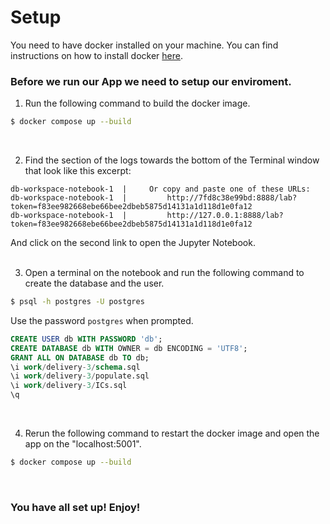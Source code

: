 # Setup

You need to have docker installed on your machine. You can find instructions on how to install docker [here](https://docs.docker.com/get-docker/).
<br>

### Before we run our App we need to setup our enviroment.


1. Run the following command to build the docker image.

```bash
$ docker compose up --build
```  
<br>

2. Find the section of the logs towards the bottom of the Terminal window that look like this excerpt:

```log
db-workspace-notebook-1  |     Or copy and paste one of these URLs:
db-workspace-notebook-1  |         http://7fd8c38e99bd:8888/lab?token=f83ee982668ebe66bee2dbeb5875d14131a1d118d1e0fa12
db-workspace-notebook-1  |         http://127.0.0.1:8888/lab?token=f83ee982668ebe66bee2dbeb5875d14131a1d118d1e0fa12
```

And click on the second link to open the Jupyter Notebook.  
<br>

3. Open a terminal on the notebook and run the following command to create the database and the user.

```bash
$ psql -h postgres -U postgres
```

Use the password `postgres` when prompted.

```sql
CREATE USER db WITH PASSWORD 'db';
CREATE DATABASE db WITH OWNER = db ENCODING = 'UTF8';
GRANT ALL ON DATABASE db TO db;
\i work/delivery-3/schema.sql
\i work/delivery-3/populate.sql
\i work/delivery-3/ICs.sql
\q
```  
<br>

4. Rerun the following command to restart the docker image and open the app on the "localhost:5001".

```bash
$ docker compose up --build
```  
<br>

### You have all set up! Enjoy!

